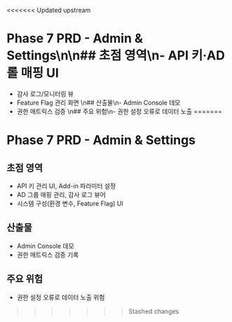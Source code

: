 <<<<<<< Updated upstream
# Phase 7 PRD - Admin & Settings\n\n## 초점 영역\n- API 키·AD 롤 매핑 UI
- 감사 로그/모니터링 뷰
- Feature Flag 관리 화면
\n## 산출물\n- Admin Console 데모
- 권한 매트릭스 검증
\n## 주요 위험\n- 권한 설정 오류로 데이터 노출
=======
# Phase 7 PRD - Admin & Settings

## 초점 영역
- API 키 관리 UI, Add-in 파라미터 설정
- AD 그룹 매핑 관리, 감사 로그 뷰어
- 시스템 구성(환경 변수, Feature Flag) UI

## 산출물
- Admin Console 데모
- 권한 매트릭스 검증 기록

## 주요 위험
- 권한 설정 오류로 데이터 노출 위험
>>>>>>> Stashed changes
